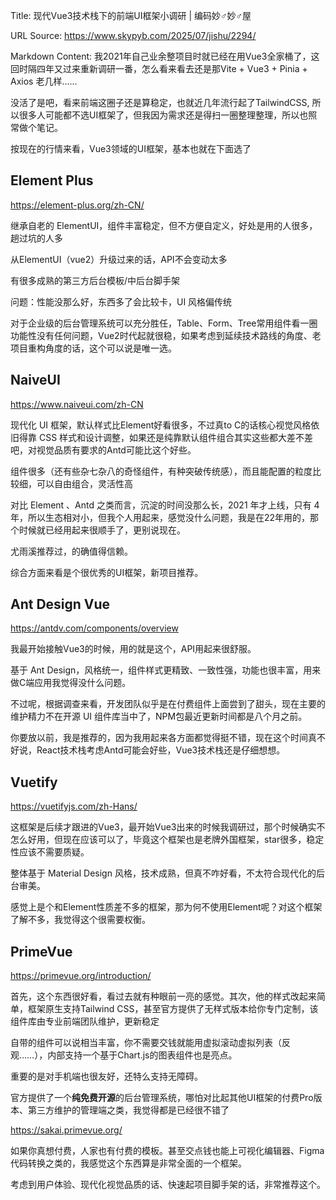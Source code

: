 Title: 现代Vue3技术栈下的前端UI框架小调研 | 编码妙♂妙♂屋

URL Source: https://www.skypyb.com/2025/07/jishu/2294/

Markdown Content:
我2021年自己业余整项目时就已经在用Vue3全家桶了，这回时隔四年又过来重新调研一番，怎么看来看去还是那Vite + Vue3 + Pinia + Axios 老几样……

没活了是吧，看来前端这圈子还是算稳定，也就近几年流行起了TailwindCSS, 所以很多人可能都不选UI框架了，但我因为需求还是得扫一圈整理整理，所以也照常做个笔记。

按现在的行情来看，Vue3领域的UI框架，基本也就在下面选了

Element Plus
------------

https://element-plus.org/zh-CN/

继承自老的 ElementUI，组件丰富稳定，但不方便自定义，好处是用的人很多，趟过坑的人多

从ElementUI（vue2）升级过来的话，API不会变动太多

有很多成熟的第三方后台模板/中后台脚手架

问题：性能没那么好，东西多了会比较卡，UI 风格偏传统

对于企业级的后台管理系统可以充分胜任，Table、Form、Tree常用组件看一圈功能性没有任何问题，Vue2时代起就很稳，如果考虑到延续技术路线的角度、老项目重构角度的话，这个可以说是唯一选。

NaiveUI
-------

https://www.naiveui.com/zh-CN

现代化 UI 框架，默认样式比Element好看很多，不过真to C的话核心视觉风格依旧得靠 CSS 样式和设计调整，如果还是纯靠默认组件组合其实这些都大差不差吧，对视觉品质有要求的Antd可能比这个好些。

组件很多（还有些杂七杂八的奇怪组件，有种突破传统感），而且能配置的粒度比较细，可以自由组合，灵活性高

对比 Element 、Antd 之类而言，沉淀的时间没那么长，2021 年才上线，只有 4 年，所以生态相对小，但我个人用起来，感觉没什么问题，我是在22年用的，那个时候就已经用起来很顺手了，更别说现在。

尤雨溪推荐过，的确值得信赖。

综合方面来看是个很优秀的UI框架，新项目推荐。

Ant Design Vue
--------------

https://antdv.com/components/overview

我最开始接触Vue3的时候，用的就是这个，API用起来很舒服。

基于 Ant Design，风格统一，组件样式更精致、一致性强，功能也很丰富，用来做C端应用我觉得没什么问题。

不过呢，根据调查来看，开发团队似乎是在付费组件上面尝到了甜头，现在主要的维护精力不在开源 UI 组件库当中了，NPM包最近更新时间都是八个月之前。

你要放以前，我是推荐的，因为我用起来各方面都觉得挺不错，现在这个时间真不好说，React技术栈考虑Antd可能会好些，Vue3技术栈还是仔细想想。

Vuetify
-------

https://vuetifyjs.com/zh-Hans/

这框架是后续才跟进的Vue3，最开始Vue3出来的时候我调研过，那个时候确实不怎么好用，但现在应该可以了，毕竟这个框架也是老牌外国框架，star很多，稳定性应该不需要质疑。

整体基于 Material Design 风格，技术成熟，但真不咋好看，不太符合现代化的后台审美。

感觉上是个和Element性质差不多的框架，那为何不使用Element呢？对这个框架了解不多，我觉得这个很需要权衡。

PrimeVue
--------

https://primevue.org/introduction/

首先，这个东西很好看，看过去就有种眼前一亮的感觉。其次，他的样式改起来简单，框架原生支持Tailwind CSS，甚至官方提供了无样式版本给你专门定制，该组件库由专业前端团队维护，更新稳定

自带的组件可以说相当丰富，你不需要交钱就能用虚拟滚动虚拟列表（反观……），内部支持一个基于Chart.js的图表组件也是亮点。

重要的是对手机端也很友好，还特么支持无障碍。

官方提供了一个**纯免费开源**的后台管理系统，哪怕对比起其他UI框架的付费Pro版本、第三方维护的管理端之类，我觉得都是已经很不错了

https://sakai.primevue.org/

如果你真想付费，人家也有付费的模板。甚至交点钱也能上可视化编辑器、Figma代码转换之类的，我感觉这个东西算是非常全面的一个框架。

考虑到用户体验、现代化视觉品质的话、快速起项目脚手架的话，非常推荐这个。
